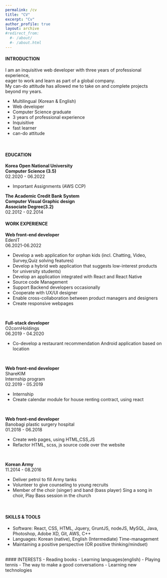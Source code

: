```yaml
---
permalink: /cv
title: "CV"
excerpt: "Cv"
author_profile: true
layout: archive
#redirect_from: 
  #- /about/
  #- /about.html
---
```


#### INTRODUCTION 

I am an inquisitive web developer with three years of professional experience,  
eager to work and learn as part of a global company.  
My can-do attitude has allowed me to take on and complete projects beyond my years. 

- Multilingual (Korean & English) 
- Web developer 
- Computer Science graduate
- 3 years of professional experience 
- Inquisitive
- fast learner
- can-do attitude

<br/>

#### EDUCATION

**Korea Open National University  
Computer Science (3.5)**  
02.2020 - 06.2022  
- Important Assignments (AWS CCP)   


**The Academic Credit Bank System    
Computer Visual Graphic design    
Associate Degree(3.2)**  
02.2012 - 02.2014  

#### WORK EXPERIENCE 

**Web front-end developer**      
EdenIT      
06.2021-06.2022    
- Develop a web application for orphan kids (incl. Chatting, Video, Survey,Quiz solving features)
- Develop a hybrid web application that suggests low-interest products for university students)
- Develop an application integrated with React and React Native
- Source code Management
- Support Backend developers occasionally
- Cooperate with UX/UI designer
- Enable cross-collaboration between product managers and designers
- Create responsive webpages  
<br/>


**Full-stack developer**    
O2cornHoldings    
06.2019 - 04.2020    
- Co-develop a restaurant recommendation Android application based on location  

<br/>

**Web front-end developer**    
ShareKIM    
Internship program   
02.2019 - 05.2019    
- Internship  
- Create calendar module for house renting contract, using react
<br/>

**Web front-end developer**    
Banobagi plastic surgery hospital    
01.2018 - 06.2018    
- Create web pages, using HTML,CSS,JS
- Refactor HTML, scss, js source code over the website
<br/>


**Korean Army**  
11.2014 - 08.2016    
- Deliver petrol to fill Army tanks
- Volunteer to give counseling to young recruits 
- Member of the choir (singer) and band (bass player) Sing a song in choir, Play Bass session in the church

<br/>

#### SKILLS & TOOLS 

- Software:  React, CSS, HTML, Jquery, GruntJS, nodeJS, MySQL, Java, Photoshop, Adobe XD, Git, AWS, C++  
- Languages: Korean (native), English (Intermediate)
Time-management   
- Maintaining a positive perspective (OR positive thinking/mindset)  

<br/>
#### INTERESTS
- Reading books   
- Learning languages(english)  
- Playing tennis  
- The way to make a good conversations  
- Learning new technologies  





